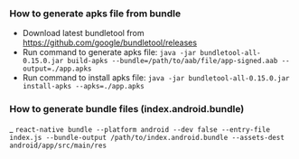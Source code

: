 ### How to generate apks file from bundle

-   Download latest bundletool from https://github.com/google/bundletool/releases
-   Run command to generate apks file: `java -jar bundletool-all-0.15.0.jar build-apks --bundle=/path/to/aab/file/app-signed.aab --output=./app.apks`
-   Run command to install apks file: `java -jar bundletool-all-0.15.0.jar install-apks --apks=./app.apks`

### How to generate bundle files (index.android.bundle)

\_ `react-native bundle --platform android --dev false --entry-file index.js --bundle-output /path/to/index.android.bundle --assets-dest android/app/src/main/res`
